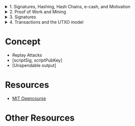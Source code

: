 


<!-- ##### START OF TOPIC: 1. Signatures, Hashing, Hash Chains, e-cash, and Motivation ##### -->
<details>
<summary>1. Signatures, Hashing, Hash Chains, e-cash, and Motivation</summary>

# Cryptocurrencyt Engineering and Design
## Origins of Money
- Physical
## Traditional payments
- Digital Payment (Bank, Credit Card, Venmo, etc)
## Bank
- Privacy problem
## Chaumian e-cash
- Client gets to choose SN with Signature
- Double spend detection
- Privacy problem solved
- BUT, bank can still censor withdrawals and deposits

# Lecture 1
## Hash Functions
- Input data can be any size, output is fixed size
- Deterministic, no randomness (but "random" looking)
- Avalanche effect: change 1bit of the input, about half the output bits should change
- "Preimage Resistance" (From output given, you should be able to find input) => Takes 2^256 operations for sha256
- "2nd Preimage Resistance" (From output, input given, you can't find another x that leads to y) => Not useful
- "Collision Resistance" (Nobody can find any x, z suh that x != z)
- Collision resistance is broken while preimage resistance remains (Ex: sha-1, md5)

## Usages
- Hash of files
- Pointer/reference for sorting (Linked list, map)
- Commit reveal (Commit to something secret by publishing a hash)

# What is Signature?
- Messages from someone (3 functions needed)
## GenerateKeys()
- Returns a privateKey, publicKey pair.
- Takes in only randomness
## Sign(secretKey, message)
- Signs a message given a secretKey.
- Returns a signature
## Verify(publicKey, message, signature)
- Verify a signature on a message from a public key
- Returns a boolean whether it worked or not

# Signatures from hashes
- You can construct the signature system using just hash function
- Lamport Signatures

## Lamport Signatures
1. Generate Private Key (Make up 256*2 random 256 bit numbers)
2. Generate Public Key (Hashes of Private Key)
3. Sign
- Hash string to sign ("Hi" = 8f4343........327aa4)
- Pick private key blocks to reveal based on bits of message to sign 01101110 (Signature is sequence of these bits, 256 bits blocks long)
5. Verify
- Take signature and hash each block of the signature
- See that it maps into that part of public key

### Signing again
- Signing more than once reveals more pieces of the private key


</details>
<!-- ##### END OF TOPIC: 1. Signatures, Hashing, Hash Chains, e-cash, and Motivation ##### -->



<!-- ##### START OF TOPIC: 2. Proof of Work and Mining ##### -->
<details>
<summary>2. Proof of Work and Mining</summary>

# Distributed consensus
- Log

## Crash Fault tolerence model
- Tolerate crash
- BUT, We still need more than crash
- - We want to be able to tolerate actively malicious behaviour

## Byzantine fault tolerance distributed consensus
- Tolerate actively malicious behaviour
- Old idea

## Addressing the Sybil attack Problem

# Lecture 2
## Preventing sybil attacks
- Hashcash (Stop email spam, but didn't take off)
### Signature collision with a fixed string
- Increased costs of equivocation/sybil resistance
- scalable

# Block chain
## Definition
- m = message, nonce r, target t
- hash(m, r) = h; h < t
## Message for block N includes some data and hash of block N-1
- m(n) = (data, h(n-1))
- EX: m(2) = (data(2), hash(data(1), r(1)))
## Hashing the block data
### block has following data & we hash this block to generate new block
- - privious hash (prev: 00ce)
- - current message (msg: hi)
- - nonce (nonce: 5ffc)
- We use hash block as identifier (hash: 00db)
- Next block includes hash of last block
# Chain forks
- Can have 2 branches at a given height (# of blocks from origin)
- Highest (most work) wins, Everyone uses chain with most work
- Less work chains can be discarded after the fact. "Reorg"

# Pros & Cons of Proof of Work
## Pros
- Anonymous
- Memoryless
- Scalable
- Non-interactive
- Tied to real world

## Cons
- All nonces fail (Almost all attempts fail)
- Electricity
- 51% attacks

</details>
<!-- ##### END OF TOPIC: 2. Proof of Work and Mining  ##### -->


<!-- ##### START OF TOPIC: 3. Signatures ##### -->
<details>
<summary>3. Signatures </summary>

# Signatures
## Lamport Signatures
### Pros
- hash
### Cons
- 1 time use
- kind of big (8kb sig, 16k priv/pub key)

# How can I use key more than once?
## Make multiple public key (Less efficient)
- It works with cost of extra bytes
## Make multiple hash functions (Efficient)
- h0 = H(x, 0)
- h1 = H(x, 1) and so on
- So we can do 16kb priv => 32kb pub
## Multiple use hash signatures
- h0 = H(x,0)
- h1 = H(x,1)
- ??
## How to deal with large pub key?
- Commit to pubkey with hash (hash of all 16KB)
- Signature 8k -> 24k
- Pubkey hash (or PKH)

## Pubkey Hash
- Used in bitcoin and all other cryptocurrencies
- Size benefit
- Signature is still big

## Merkle Tree
- Stores much smaller private key
- Commit to much smaller public key
- Signature is still big but it's ok in general

## RSA
- A one way function but not a hash function
- But Bitcoin (and other coins) uses elliptic curve signatures

## Elliptic Curves
- Define point additioon line of 3 points
- Generator point
- private key a = 256 bit scalar
- public key A = a*G
- 32 byte x coord, 32 byte y coord = 64B
- Since curve is symmetric about x-axis, can encode x-coord only and 1 bit for y. Down to 33 bytes

# ECDSA
- What Bitcoin, other coins use today
- It's ugly

# ECsig
- Have message m, privkey a
- A new random private key k
- Public key just for the signature, R = k*G
- Signer, s = k - hash(m, R)a
- signature = R, s
- ONLY ELLIPCTIC CURVE OPERATION is "R" (Others are all scaler, so ECsig is very fast)
- Verification is CPU-Intense
- - Multiplying by G => pre-compute coefficient times G, store them in RAM (Less CPU-Intense)
- - Multiplying by A => different each time for all different signatures

# Fun With Points
## Diffie Hellman
- A = aG
- B = bG
- aB = bA = (aG)b = (bG)a = (ab)G = C
- Shared Point (C)
- A, B are public
- C is not public
- USE CASE: HTTPS Request

## Combination
- D = A + B = (a+b)G = dG
- private key d can sign for public key D

# Problem
- If quantum computer becomes popular
- - All elliptic stuffs stop working
- - Hash stuffs still works


</details>
<!-- ##### END OF TOPIC: 3. Signatures  ##### -->


<!-- ##### START OF TOPIC: 4. Transactions and the UTXO model ##### -->
<details>
<summary>4. Transactions and the UTXO model</summary>

# Transaction
## Account based model
- Sender debited, receiver credited
- EX: Ethereum
- Replay Attacks Problem

## UTXO (Unspent Trasaction Output)
### Transaction Inputs and Outputs
- Input => scriptSig
- Output => scriptPubKey

### Consenses Rules
- Sum(inputs) <= Sum(outputs)
- For every input, Eval(scriptSig+scriptPubKey) == true
- Output has not already beenn spent
- lock_time

### Pay to Pubkey Hash (P2PKH)
- Checks to make sure that <sig> is valid signature for <pubkey>
- then, pushes true onto the stack
- transaction is considered as valid

### Benefits of UTXOs
- Help with replay attacks
- Privacy (Can generate new pubkeys)

### Downsides of UTXOs
- Complex
- Fungibility: blacklisting coins

### UTXO set
- Every Bitcoin node computes this from the blockchain
- Represents valid set of coins
- ~60M UTXOs
- ~3GB

</details>
<!-- ##### END OF TOPIC: 4. Transactions and the UTXO model ##### -->

# Concept
- Replay Attacks
- [scriptSig, scriptPubKey]
- [Unspendable output]


# Resources
- [MIT Opencourse](https://www.youtube.com/watch?v=IJquEYhiq_U&list=PLUl4u3cNGP61KHzhg3JIJdK08JLSlcLId)

# Other Resources


